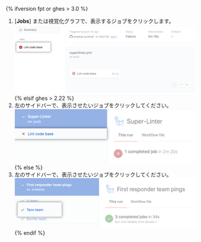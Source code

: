{% ifversion fpt or ghes > 3.0 %}
1. [**Jobs**] または視覚化グラフで、表示するジョブをクリックします。 ![Lint コードベースジョブ](/assets/images/help/repository/superlinter-lint-code-base-job-updated.png)
{% elsif ghes > 2.22 %}
1. 左のサイドバーで、表示させたいジョブをクリックしてください。 ![Lint コードベースジョブ](/assets/images/help/repository/superlinter-lint-code-base-job.png)
{% else %}
1. 左のサイドバーで、表示させたいジョブをクリックしてください。 ![ワークフロージョブを選択](/assets/images/help/repository/workflow-job.png)
{% endif %}

